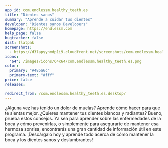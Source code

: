 ```yaml
---
app_id: com.endlessm.healthy_teeth.es
title: "Dientes sanos"
summary: "Aprende a cuidar tus dientes"
developer: "Dientes sanos Developers"
homepage: https://endlessm.com
help_page: false
bugtracker: false
dist: flatpak
screenshots:
  - https://d3lapyynmdp1i9.cloudfront.net/screenshots/com.endlessm.healthy_teeth.es/C/com.endlessm.healthy_teeth.es-screenshot1.jpg
icons:
  "64": /images/icons/64x64/com.endlessm.healthy_teeth.es.png
color:
  primary: "#485a6c"
  primary-text: "#fff"
price: false
releases:

redirect_from: /com.endlessm.healthy_teeth.es.desktop/
---
```


<p>¿Alguna vez has tenido un dolor de muelas? Aprende cómo hacer para que te sientas mejor. ¿Quieres mantener tus dientes blancos y radiantes? Bueno, prueba estos consejos. Ya sea para aprender sobre las enfermedades de la boca y cómo prevenirlas, o simplemente para asegurarte de mantener esa hermosa sonrisa, encontrarás una gran cantidad de información útil en este programa. ¡Descárgalo hoy y aprende todo acerca de cómo mantener la boca y los dientes sanos y deslumbrantes!</p>